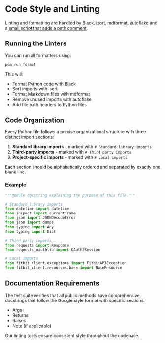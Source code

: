 # Code Style and Linting

Linting and formatting are handled by [Black](https://github.com/psf/black),
[isort](https://github.com/pycqa/isort/),
[mdformat](https://github.com/executablebooks/mdformat),
[autoflake](https://github.com/PyCQA/autoflake) and a
[small script that adds a path comment](../lint/add_file_headers.py).

## Running the Linters

You can run all formatters using:

```bash
pdm run format
```

This will:

- Format Python code with Black
- Sort imports with isort
- Format Markdown files with mdformat
- Remove unused imports with autoflake
- Add file path headers to Python files

## Code Organization

Every Python file follows a precise organizational structure with three distinct
import sections:

1. **Standard library imports** - marked with `# Standard library imports`
2. **Third-party imports** - marked with `# Third party imports`
3. **Project-specific imports** - marked with `# Local imports`

Each section should be alphabetically ordered and separated by exactly one blank
line.

### Example

```python
"""Module docstring explaining the purpose of this file."""

# Standard library imports
from datetime import datetime
from inspect import currentframe
from json import JSONDecodeError
from json import dumps
from typing import Any
from typing import Dict

# Third party imports
from requests import Response
from requests_oauthlib import OAuth2Session

# Local imports
from fitbit_client.exceptions import FitbitAPIException
from fitbit_client.resources.base import BaseResource
```

## Documentation Requirements

The test suite verifies that all public methods have comprehensive docstrings
that follow the Google style format with specific sections:

- Args
- Returns
- Raises
- Note (if applicable)

Our linting tools ensure consistent style throughout the codebase.
